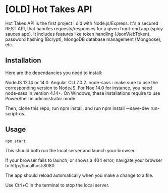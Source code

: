 # [OLD] Hot Takes API
Hot Takes API is the first project I did with Node.js/Express.
It's a secured REST API, that handles requests/responses for a given front-end app (spicy sauces app).
It includes features like token handling (JsonWebToken), password hashing (Bcrypt), MongoDB database management (Mongoose), etc..

## Installation
Here are the dependancies you need to install:

NodeJS 12.14 or 14.0.
Angular CLI 7.0.2.
node-sass : make sure to use the corresponding version to NodeJS. For Noe 14.0 for instance, you need node-sass in version 4.14+.
On Windows, these installations require to use PowerShell in administrator mode.

Then, clone this repo, run npm install, and run npm install --save-dev run-script-os.

## Usage

```bash
npm start
```
This should both run the local server and launch your browser.

If your browser fails to launch, or shows a 404 error, navigate your browser to http://localhost:8080.

The app should reload automatically when you make a change to a file.

Use Ctrl+C in the terminal to stop the local server.
